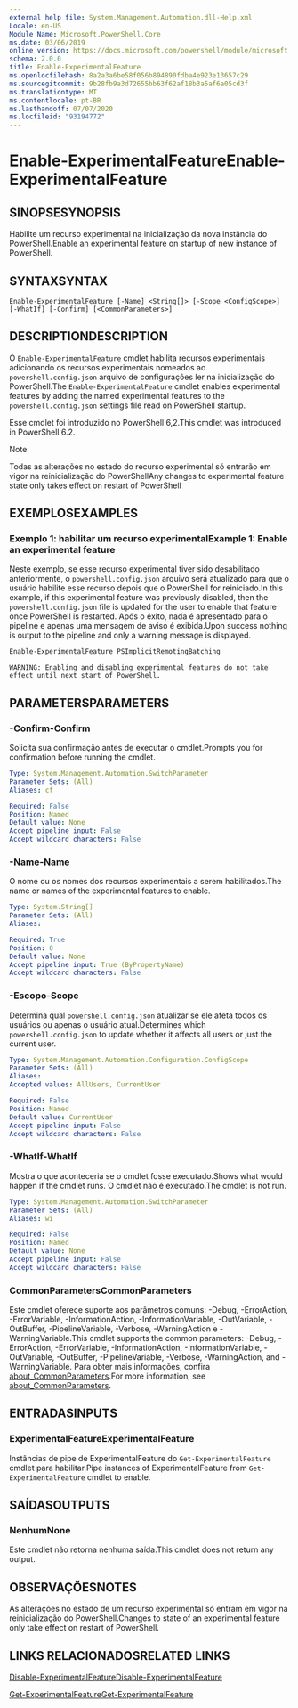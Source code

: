 ```yaml
---
external help file: System.Management.Automation.dll-Help.xml
Locale: en-US
Module Name: Microsoft.PowerShell.Core
ms.date: 03/06/2019
online version: https://docs.microsoft.com/powershell/module/microsoft.powershell.core/enable-experimentalfeature?view=powershell-7.1&WT.mc_id=ps-gethelp
schema: 2.0.0
title: Enable-ExperimentalFeature
ms.openlocfilehash: 8a2a3a6be58f056b894890fdba4e923e13657c29
ms.sourcegitcommit: 9b28fb9a3d72655bb63f62af18b3a5af6a05cd3f
ms.translationtype: MT
ms.contentlocale: pt-BR
ms.lasthandoff: 07/07/2020
ms.locfileid: "93194772"
---
```

# <span data-ttu-id="d3d81-102">Enable-ExperimentalFeature</span><span class="sxs-lookup"><span data-stu-id="d3d81-102">Enable-ExperimentalFeature</span></span>

## <span data-ttu-id="d3d81-103">SINOPSE</span><span class="sxs-lookup"><span data-stu-id="d3d81-103">SYNOPSIS</span></span>
<span data-ttu-id="d3d81-104">Habilite um recurso experimental na inicialização da nova instância do PowerShell.</span><span class="sxs-lookup"><span data-stu-id="d3d81-104">Enable an experimental feature on startup of new instance of PowerShell.</span></span>

## <span data-ttu-id="d3d81-105">SYNTAX</span><span class="sxs-lookup"><span data-stu-id="d3d81-105">SYNTAX</span></span>

```
Enable-ExperimentalFeature [-Name] <String[]> [-Scope <ConfigScope>] [-WhatIf] [-Confirm] [<CommonParameters>]
```

## <span data-ttu-id="d3d81-106">DESCRIPTION</span><span class="sxs-lookup"><span data-stu-id="d3d81-106">DESCRIPTION</span></span>

<span data-ttu-id="d3d81-107">O `Enable-ExperimentalFeature` cmdlet habilita recursos experimentais adicionando os recursos experimentais nomeados ao `powershell.config.json` arquivo de configurações ler na inicialização do PowerShell.</span><span class="sxs-lookup"><span data-stu-id="d3d81-107">The `Enable-ExperimentalFeature` cmdlet enables experimental features by adding the named experimental features to the `powershell.config.json` settings file read on PowerShell startup.</span></span>

<span data-ttu-id="d3d81-108">Esse cmdlet foi introduzido no PowerShell 6,2.</span><span class="sxs-lookup"><span data-stu-id="d3d81-108">This cmdlet was introduced in PowerShell 6.2.</span></span>

> [!NOTE]
> <span data-ttu-id="d3d81-109">Todas as alterações no estado do recurso experimental só entrarão em vigor na reinicialização do PowerShell</span><span class="sxs-lookup"><span data-stu-id="d3d81-109">Any changes to experimental feature state only takes effect on restart of PowerShell</span></span>

## <span data-ttu-id="d3d81-110">EXEMPLOS</span><span class="sxs-lookup"><span data-stu-id="d3d81-110">EXAMPLES</span></span>

### <span data-ttu-id="d3d81-111">Exemplo 1: habilitar um recurso experimental</span><span class="sxs-lookup"><span data-stu-id="d3d81-111">Example 1: Enable an experimental feature</span></span>

<span data-ttu-id="d3d81-112">Neste exemplo, se esse recurso experimental tiver sido desabilitado anteriormente, o `powershell.config.json` arquivo será atualizado para que o usuário habilite esse recurso depois que o PowerShell for reiniciado.</span><span class="sxs-lookup"><span data-stu-id="d3d81-112">In this example, if this experimental feature was previously disabled, then the `powershell.config.json` file is updated for the user to enable that feature once PowerShell is restarted.</span></span>
<span data-ttu-id="d3d81-113">Após o êxito, nada é apresentado para o pipeline e apenas uma mensagem de aviso é exibida.</span><span class="sxs-lookup"><span data-stu-id="d3d81-113">Upon success nothing is output to the pipeline and only a warning message is displayed.</span></span>

```powershell
Enable-ExperimentalFeature PSImplicitRemotingBatching
```

```Output
WARNING: Enabling and disabling experimental features do not take effect until next start of PowerShell.
```

## <span data-ttu-id="d3d81-114">PARAMETERS</span><span class="sxs-lookup"><span data-stu-id="d3d81-114">PARAMETERS</span></span>

### <span data-ttu-id="d3d81-115">-Confirm</span><span class="sxs-lookup"><span data-stu-id="d3d81-115">-Confirm</span></span>

<span data-ttu-id="d3d81-116">Solicita sua confirmação antes de executar o cmdlet.</span><span class="sxs-lookup"><span data-stu-id="d3d81-116">Prompts you for confirmation before running the cmdlet.</span></span>

```yaml
Type: System.Management.Automation.SwitchParameter
Parameter Sets: (All)
Aliases: cf

Required: False
Position: Named
Default value: None
Accept pipeline input: False
Accept wildcard characters: False
```

### <span data-ttu-id="d3d81-117">-Name</span><span class="sxs-lookup"><span data-stu-id="d3d81-117">-Name</span></span>

<span data-ttu-id="d3d81-118">O nome ou os nomes dos recursos experimentais a serem habilitados.</span><span class="sxs-lookup"><span data-stu-id="d3d81-118">The name or names of the experimental features to enable.</span></span>

```yaml
Type: System.String[]
Parameter Sets: (All)
Aliases:

Required: True
Position: 0
Default value: None
Accept pipeline input: True (ByPropertyName)
Accept wildcard characters: False
```

### <span data-ttu-id="d3d81-119">-Escopo</span><span class="sxs-lookup"><span data-stu-id="d3d81-119">-Scope</span></span>

<span data-ttu-id="d3d81-120">Determina qual `powershell.config.json` atualizar se ele afeta todos os usuários ou apenas o usuário atual.</span><span class="sxs-lookup"><span data-stu-id="d3d81-120">Determines which `powershell.config.json` to update whether it affects all users or just the current user.</span></span>

```yaml
Type: System.Management.Automation.Configuration.ConfigScope
Parameter Sets: (All)
Aliases:
Accepted values: AllUsers, CurrentUser

Required: False
Position: Named
Default value: CurrentUser
Accept pipeline input: False
Accept wildcard characters: False
```

### <span data-ttu-id="d3d81-121">-WhatIf</span><span class="sxs-lookup"><span data-stu-id="d3d81-121">-WhatIf</span></span>

<span data-ttu-id="d3d81-122">Mostra o que aconteceria se o cmdlet fosse executado.</span><span class="sxs-lookup"><span data-stu-id="d3d81-122">Shows what would happen if the cmdlet runs.</span></span>
<span data-ttu-id="d3d81-123">O cmdlet não é executado.</span><span class="sxs-lookup"><span data-stu-id="d3d81-123">The cmdlet is not run.</span></span>

```yaml
Type: System.Management.Automation.SwitchParameter
Parameter Sets: (All)
Aliases: wi

Required: False
Position: Named
Default value: None
Accept pipeline input: False
Accept wildcard characters: False
```

### <span data-ttu-id="d3d81-124">CommonParameters</span><span class="sxs-lookup"><span data-stu-id="d3d81-124">CommonParameters</span></span>

<span data-ttu-id="d3d81-125">Este cmdlet oferece suporte aos parâmetros comuns: -Debug, -ErrorAction, -ErrorVariable, -InformationAction, -InformationVariable, -OutVariable, -OutBuffer, -PipelineVariable, -Verbose, -WarningAction e -WarningVariable.</span><span class="sxs-lookup"><span data-stu-id="d3d81-125">This cmdlet supports the common parameters: -Debug, -ErrorAction, -ErrorVariable, -InformationAction, -InformationVariable, -OutVariable, -OutBuffer, -PipelineVariable, -Verbose, -WarningAction, and -WarningVariable.</span></span> <span data-ttu-id="d3d81-126">Para obter mais informações, confira [about_CommonParameters](https://go.microsoft.com/fwlink/?LinkID=113216).</span><span class="sxs-lookup"><span data-stu-id="d3d81-126">For more information, see [about_CommonParameters](https://go.microsoft.com/fwlink/?LinkID=113216).</span></span>

## <span data-ttu-id="d3d81-127">ENTRADAS</span><span class="sxs-lookup"><span data-stu-id="d3d81-127">INPUTS</span></span>

### <span data-ttu-id="d3d81-128">ExperimentalFeature</span><span class="sxs-lookup"><span data-stu-id="d3d81-128">ExperimentalFeature</span></span>

<span data-ttu-id="d3d81-129">Instâncias de pipe de ExperimentalFeature do `Get-ExperimentalFeature` cmdlet para habilitar.</span><span class="sxs-lookup"><span data-stu-id="d3d81-129">Pipe instances of ExperimentalFeature from `Get-ExperimentalFeature` cmdlet to enable.</span></span>

## <span data-ttu-id="d3d81-130">SAÍDAS</span><span class="sxs-lookup"><span data-stu-id="d3d81-130">OUTPUTS</span></span>

### <span data-ttu-id="d3d81-131">Nenhum</span><span class="sxs-lookup"><span data-stu-id="d3d81-131">None</span></span>

<span data-ttu-id="d3d81-132">Este cmdlet não retorna nenhuma saída.</span><span class="sxs-lookup"><span data-stu-id="d3d81-132">This cmdlet does not return any output.</span></span>

## <span data-ttu-id="d3d81-133">OBSERVAÇÕES</span><span class="sxs-lookup"><span data-stu-id="d3d81-133">NOTES</span></span>

<span data-ttu-id="d3d81-134">As alterações no estado de um recurso experimental só entram em vigor na reinicialização do PowerShell.</span><span class="sxs-lookup"><span data-stu-id="d3d81-134">Changes to state of an experimental feature only take effect on restart of PowerShell.</span></span>

## <span data-ttu-id="d3d81-135">LINKS RELACIONADOS</span><span class="sxs-lookup"><span data-stu-id="d3d81-135">RELATED LINKS</span></span>

[<span data-ttu-id="d3d81-136">Disable-ExperimentalFeature</span><span class="sxs-lookup"><span data-stu-id="d3d81-136">Disable-ExperimentalFeature</span></span>](Disable-ExperimentalFeature.md)

[<span data-ttu-id="d3d81-137">Get-ExperimentalFeature</span><span class="sxs-lookup"><span data-stu-id="d3d81-137">Get-ExperimentalFeature</span></span>](Get-ExperimentalFeature.md)


